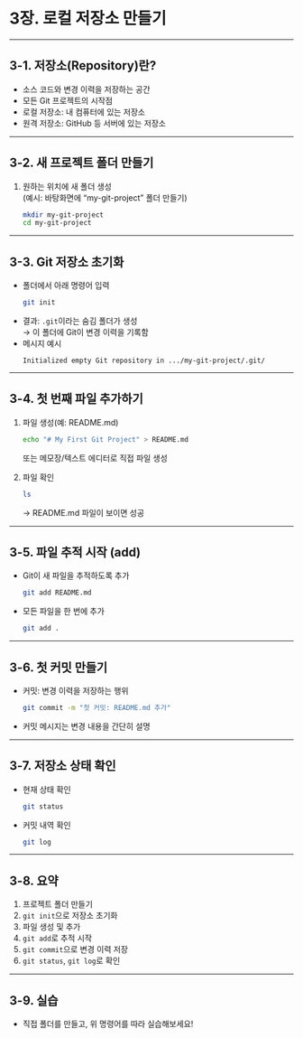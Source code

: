 

# 3장. 로컬 저장소 만들기

---

## 3-1. 저장소(Repository)란?

- 소스 코드와 변경 이력을 저장하는 공간
- 모든 Git 프로젝트의 시작점
- 로컬 저장소: 내 컴퓨터에 있는 저장소
- 원격 저장소: GitHub 등 서버에 있는 저장소

---

## 3-2. 새 프로젝트 폴더 만들기

1. 원하는 위치에 새 폴더 생성  
   (예시: 바탕화면에 “my-git-project” 폴더 만들기)
   ```bash
   mkdir my-git-project
   cd my-git-project
   ```

---

## 3-3. Git 저장소 초기화

- 폴더에서 아래 명령어 입력
  ```bash
  git init
  ```
- 결과: `.git`이라는 숨김 폴더가 생성  
  → 이 폴더에 Git이 변경 이력을 기록함
- 메시지 예시  
  ```
  Initialized empty Git repository in .../my-git-project/.git/
  ```

---

## 3-4. 첫 번째 파일 추가하기

1. 파일 생성(예: README.md)
   ```bash
   echo "# My First Git Project" > README.md
   ```
   또는 메모장/텍스트 에디터로 직접 파일 생성

2. 파일 확인
   ```bash
   ls
   ```
   → README.md 파일이 보이면 성공

---

## 3-5. 파일 추적 시작 (add)

- Git이 새 파일을 추적하도록 추가
  ```bash
  git add README.md
  ```
- 모든 파일을 한 번에 추가  
  ```bash
  git add .
  ```

---

## 3-6. 첫 커밋 만들기

- 커밋: 변경 이력을 저장하는 행위
  ```bash
  git commit -m "첫 커밋: README.md 추가"
  ```
- 커밋 메시지는 변경 내용을 간단히 설명

---

## 3-7. 저장소 상태 확인

- 현재 상태 확인
  ```bash
  git status
  ```
- 커밋 내역 확인
  ```bash
  git log
  ```

---

## 3-8. 요약

1. 프로젝트 폴더 만들기
2. `git init`으로 저장소 초기화
3. 파일 생성 및 추가
4. `git add`로 추적 시작
5. `git commit`으로 변경 이력 저장
6. `git status`, `git log`로 확인

---

## 3-9. 실습

- 직접 폴더를 만들고, 위 명령어를 따라 실습해보세요!
